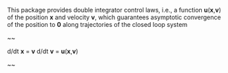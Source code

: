 This package provides double integrator control laws, i.e., a function **u**(**x**,**v**) of the position **x** and velocity **v**, which guarantees asymptotic convergence of the position to **0** along trajectories of the closed loop system

~~

d/dt **x** = **v**
d/dt **v** = **u**(**x**,**v**)

~~
